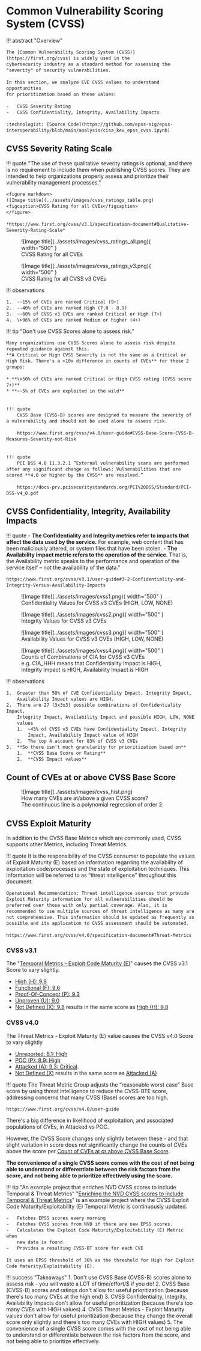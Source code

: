 # Common Vulnerability Scoring System (CVSS)

!!! abstract "Overview"

    The [Common Vulnerability Scoring System (CVSS)](https://first.org/cvss) is widely used in the 
    cybersecurity industry as a standard method for assessing the "severity" of security vulnerabilities.

    In this section, we analyze CVE CVSS values to understand opportunities
    for prioritization based on these values:

    -   CVSS Severity Rating
    -   CVSS Confidentiality, Integrity, Availability Impacts

    :technologist: [Source Code](https://github.com/epss-sig/epss-interoperability/blob/main/analysis/cisa_kev_epss_cvss.ipynb) 

## CVSS Severity Rating Scale

!!! quote
    "The use of these qualitative severity ratings is optional, and there
    is no requirement to include them when publishing CVSS scores. They are
    intended to help organizations properly assess and prioritize their
    vulnerability management processes."


    <figure markdown>
    ![Image title](../assets/images/cvss_ratings_table.png)
    <figcaption>CVSS Rating for all CVEs</figcaption>
    </figure>

    *https://www.first.org/cvss/v3.1/specification-document#Qualitative-Severity-Rating-Scale*


<figure markdown>
  ![Image title](../assets/images/cvss_ratings_all.png){ width="500" }
  <figcaption>CVSS Rating for all CVEs</figcaption>
</figure>


<figure markdown>
  ![Image title](../assets/images/cvss_ratings_v3.png){ width="500" }
  <figcaption>CVSS Rating for all CVSS v3 CVEs</figcaption>
</figure>


!!! observations

    1.  ~~15% of CVEs are ranked Critical (9+)
    2.  ~~40% of CVEs are ranked High (7.0 - 8.9)
    3.  ~~60% of CVSS v3 CVEs are ranked Critical or High (7+)
    4.  \>96% of CVEs are ranked Medium or higher (4+)

!!! tip "Don't use CVSS Scores alone to assess risk."

    Many organizations use CVSS Scores alone to assess risk despite repeated guidance against this.  
    **A Critical or High CVSS Severity is not the same as a Critical or High Risk. There's a >10x difference in counts of CVEs** for these 2 groups:

    * **\>50% of CVEs are ranked Critical or High CVSS rating (CVSS score 7+)**
    * **~~5% of CVEs are exploited in the wild**


    !!! quote
        CVSS Base (CVSS-B) scores are designed to measure the severity of a vulnerability and should not be used alone to assess risk. 
        
        https://www.first.org/cvss/v4.0/user-guide#CVSS-Base-Score-CVSS-B-Measures-Severity-not-Risk


    !!! quote
        PCI DSS 4.0 11.3.2.1 “External vulnerability scans are performed after any significant change as follows: Vulnerabilities that are scored **4.0 or higher by the CVSS** are resolved.”

        https://docs-prv.pcisecuritystandards.org/PCI%20DSS/Standard/PCI-DSS-v4_0.pdf

## CVSS Confidentiality, Integrity, Availability Impacts

!!! quote
    -   **The Confidentiality and Integrity metrics refer to impacts that
        affect the data used by the service.** For example, web content
        that has been maliciously altered, or system files that have been
        stolen.
    -   **The Availability impact metric refers to the operation of the
        service**. That is, the Availability metric speaks to the
        performance and operation of the service itself – not the
        availability of the data.”

    https://www.first.org/cvss/v3.1/user-guide#3-2-Confidentiality-and-Integrity-Versus-Availability-Impacts


<figure markdown>
  ![Image title](../assets/images/cvss1.png){ width="500" }
  <figcaption>Confidentiality Values for CVSS v3 CVEs (HIGH, LOW, NONE)</figcaption>
</figure>

<figure markdown>
  ![Image title](../assets/images/cvss2.png){ width="500" }
  <figcaption>Integrity Values for CVSS v3 CVEs</figcaption>
</figure>

<figure markdown>
  ![Image title](../assets/images/cvss3.png){ width="500" }
  <figcaption>Availability Values for CVSS v3 CVEs (HIGH, LOW, NONE)</figcaption>
</figure>

<figure markdown>
  ![Image title](../assets/images/cvss4.png){ width="500" }
  <figcaption>Counts of Combinations of CIA for CVSS v3 CVEs <br>e.g. CIA_HHH means that Confidentiality Impact is HIGH, Integrity Impact
is HIGH, Availability Impact is HIGH</figcaption>
</figure>

!!! observations

    1.  Greater than 50% of CVE Confidentiality Impact, Integrity Impact,
        Availability Impact values are HIGH.
    2.  There are 27 (3x3x3) possible combinations of Confidentiality Impact,
        Integrity Impact, Availability Impact and possible HIGH, LOW, NONE
        values
        1.  ~43% of CVSS v3 CVEs have Confidentiality Impact, Integrity
            Impact, Availability Impact value of HIGH
        2.  The top 4 account for 83% of CVSS v3 CVEs
    3.  **So there isn't much granularity for prioritization based on**
        1.  **CVSS Base Score or Rating**
        2.  **CVSS Impact values**

## Count of CVEs at or above CVSS Base Score

<figure markdown>
  ![Image title](../assets/images/cvss_hist.png)
  <figcaption> How many CVEs are at/above a given CVSS score? <br>
  The continuous line is a polynomial regression of order 2.
</figcaption>
</figure>


## CVSS Exploit Maturity

In addition to the CVSS Base Metrics which are commonly used, CVSS supports other Metrics, including Threat Metrics.

!!! quote
    It is the responsibility of the CVSS consumer to populate the values of Exploit Maturity (E) based on information regarding the availability of exploitation code/processes and the state of exploitation techniques. This information will be referred to as “threat intelligence” throughout this document.

    Operational Recommendation: Threat intelligence sources that provide Exploit Maturity information for all vulnerabilities should be preferred over those with only partial coverage. Also, it is recommended to use multiple sources of threat intelligence as many are not comprehensive. This information should be updated as frequently as possible and its application to CVSS assessment should be automated.

    https://www.first.org/cvss/v4.0/specification-document#Threat-Metrics

### CVSS v3.1
The "[Temporal Metrics - Exploit Code Maturity (E)](https://www.first.org/cvss/v3.1/specification-document#3-1-Exploit-Code-Maturity-E)" causes the CVSS v3.1 Score to vary slightly.

* [High (H): 9.8](https://www.first.org/cvss/calculator/3.1#CVSS:3.1/AV:N/AC:L/PR:N/UI:N/S:U/C:H/I:H/A:H/E:H)
* [Functional (F): 9.6](https://www.first.org/cvss/calculator/3.1#CVSS:3.1/AV:N/AC:L/PR:N/UI:N/S:U/C:H/I:H/A:H/E:F)
* [Proof-Of-Concept (P): 9.3](https://www.first.org/cvss/calculator/3.1#CVSS:3.1/AV:N/AC:L/PR:N/UI:N/S:U/C:H/I:H/A:H/E:P)
* [Unproven (U): 9.0](https://www.first.org/cvss/calculator/3.1#CVSS:3.1/AV:N/AC:L/PR:N/UI:N/S:U/C:H/I:H/A:H/E:U) 
* [Not Defined (X): 9.8](https://www.first.org/cvss/calculator/3.1#CVSS:3.1/AV:N/AC:L/PR:N/UI:N/S:U/C:H/I:H/A:H) results in the same score as [High (H): 9.8](https://www.first.org/cvss/calculator/3.1#CVSS:3.1/AV:N/AC:L/PR:N/UI:N/S:U/C:H/I:H/A:H/E:H)
### CVSS v4.0 

The Threat Metrics - Exploit Maturity (E) value causes the CVSS v4.0 Score to vary slightly

* [Unreported: 8.1: High](https://www.first.org/cvss/calculator/4.0#CVSS:4.0/AV:N/AC:L/AT:N/PR:N/UI:N/VC:H/VI:H/VA:H/SC:N/SI:N/SA:N/E:U) 
* [POC (P): 8.9: High](https://www.first.org/cvss/calculator/4.0#CVSS:4.0/AV:N/AC:L/AT:N/PR:N/UI:N/VC:H/VI:H/VA:H/SC:N/SI:N/SA:N/E:P)
* [Attacked (A): 9.3: Critical](https://www.first.org/cvss/calculator/4.0#CVSS:4.0/AV:N/AC:L/AT:N/PR:N/UI:N/VC:H/VI:H/VA:H/SC:N/SI:N/SA:N/E:A).
* [Not Defined (X)](https://www.first.org/cvss/calculator/4.0#CVSS:4.0/AV:N/AC:L/AT:N/PR:N/UI:N/VC:H/VI:H/VA:H/SC:N/SI:N/SA:N) results in the same score as [Attacked (A)](https://www.first.org/cvss/calculator/4.0#CVSS:4.0/AV:N/AC:L/AT:N/PR:N/UI:N/VC:H/VI:H/VA:H/SC:N/SI:N/SA:N/E:A)

!!! quote
    The Threat Metric Group adjusts the “reasonable worst case” Base score by using threat intelligence to reduce the CVSS-BTE score, addressing concerns that many CVSS (Base) scores are too high.

    https://www.first.org/cvss/v4.0/user-guide

There's a big difference in likelihood of exploitation, and associated populations of CVEs, in Attacked vs POC.

However, the CVSS Score changes only slightly between these - and that slight variation in score does not significantly change the counts of CVEs above the score per [Count of CVEs at or above CVSS Base Score](#count-of-cves-at-or-above-cvss-base-score).

**The convenience of a single CVSS score comes with the cost of not being able to understand or differentiate between the risk factors from the score, and not being able to prioritize effectively using the score.**

!!! tip "An example project that enriches NVD CVSS scores to include Temporal & Threat Metrics"
    "[Enriching the NVD CVSS scores to include Temporal & Threat Metrics](https://github.com/t0sche/cvss-bt)" is an example project
    where the CVSS Exploit Code Maturity/Exploitability (E) Temporal Metric
    is continuously updated.

    -   Fetches EPSS scores every morning
    -   Fetches CVSS scores from NVD if there are new EPSS scores.
    -   Calculates the Exploit Code Maturity/Exploitability (E) Metric when
        new data is found.
    -   Provides a resulting CVSS-BT score for each CVE

    It uses an EPSS threshold of 36% as the threshold for High for Exploit Code Maturity/Exploitability (E).


!!! success "Takeaways"
    1. Don't use CVSS Base (CVSS-B) scores alone to assess risk - you will waste a LOT of time/effort/$ if you do!
    2. CVSS Base (CVSS-B) scores and ratings don't allow for useful prioritization (because there's too many CVEs at the high end)
    3. CVSS Confidentiality, Integrity, Availability Impacts don't allow for useful prioritization (because there's too many CVEs with HIGH values)
    4. CVSS Threat Metrics - Exploit Maturity values don't allow for useful prioritization (because they change the overall score only slightly and there's too many CVEs with HIGH values)
    5. The convenience of a single CVSS score comes with the cost of not being able to understand or differentiate between the risk factors from the score, and not being able to prioritize effectively.


  

  

  

